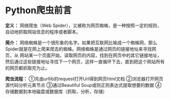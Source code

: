 # Python爬虫前言

**定义：**
网络爬虫（Web Spider），又被称为网页蜘蛛，是一种按照一定的规则，自动地抓取网站信息的程序或者脚本。

**简介：**
网络蜘蛛是一个很形象的名字。如果把互联网比喻成一个蜘蛛网，那么Spider就是在网上爬来爬去的蜘蛛。网络蜘蛛是通过网页的链接地址来寻找网页，从 网站某一个页面开始，读取网页的内容，找到在网页中的其它链接地址，然后通过这些链接地址寻找下一个网页，这样一直循环下去，直到把这个网站所有的网页都抓取完为止。

**爬虫流程：**
①先由urllib的request打开Url得到网页html文档
②浏览器打开网页源代码分析元素节点
③通过Beautiful Soup或则正则表达式提取想要的数据
④存储数据到本地磁盘或数据库（抓取，分析，存储）